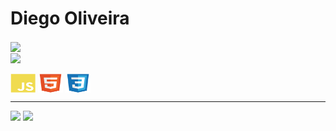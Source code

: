# Diego Oliveira

<div>
  <a href="https://github.com/diegocgcfad/github-readme-stats">
    <img height=200 align="center" src="https://github-readme-stats.vercel.app/api?username=diegocgcfad&theme=merko" />
  </a>
</div>  

<div>
  <a href="https://github.com/diegocgcfad/convoychat">
    <img height=200 align="center" src="https://github-readme-stats.vercel.app/api/top-langs?username=diegocgcfad&layout=compact&langs_count=8&card_width=320&theme=merko" />
  </a>
</div>

<div style="display: inline_block">
<br>
  <img align="center" alt="Js" height="30" width="40" src="https://raw.githubusercontent.com/devicons/devicon/master/icons/javascript/javascript-plain.svg">
  <img align="center" alt="HTML" height="30" width="40" src="https://raw.githubusercontent.com/devicons/devicon/master/icons/html5/html5-original.svg">
  <img align="center" alt="CSS" height="30" width="40" src="https://raw.githubusercontent.com/devicons/devicon/master/icons/css3/css3-original.svg">
</div>

 <hr>
 
<div> 
  <a href = "mailto:diegocgcfad@hotmail.com"><img src="https://img.shields.io/badge/-Gmail-%23333?style=for-the-badge&logo=gmail&logoColor=white" target="_blank"></a>
  <a href="https://www.linkedin.com/in/diego-oliveira-a16498269/" target="_blank"><img src="https://img.shields.io/badge/-LinkedIn-%230077B5?style=for-the-badge&logo=linkedin&logoColor=white" target="_blank"></a>
</div>
